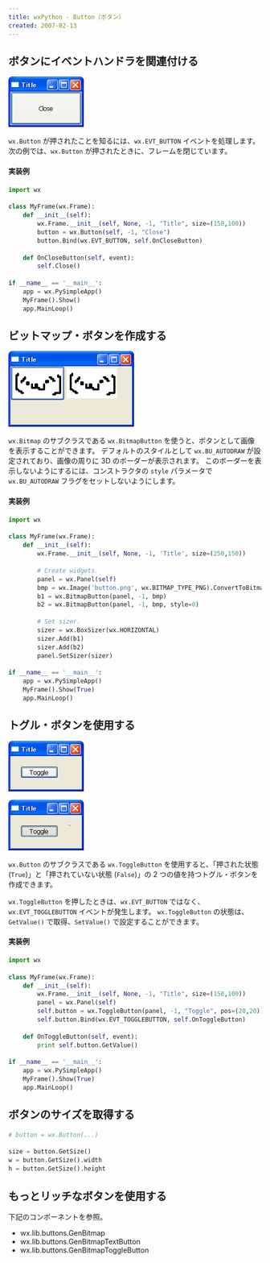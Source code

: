 ```yaml
---
title: wxPython - Button（ボタン）
created: 2007-02-13
---
```


ボタンにイベントハンドラを関連付ける
----

![./image/20070409-button.png](./image/20070409-button.png)

`wx.Button` が押されたことを知るには、`wx.EVT_BUTTON` イベントを処理します。
次の例では、`wx.Button` が押されたときに、フレームを閉じています。

#### 実装例

```python
import wx

class MyFrame(wx.Frame):
    def __init__(self):
        wx.Frame.__init__(self, None, -1, "Title", size=(150,100))
        button = wx.Button(self, -1, "Close")
        button.Bind(wx.EVT_BUTTON, self.OnCloseButton)

    def OnCloseButton(self, event):
        self.Close()

if __name__ == '__main__':
    app = wx.PySimpleApp()
    MyFrame().Show()
    app.MainLoop()
```


ビットマップ・ボタンを作成する
----

![./image/20070409-bitmap_button.png](./image/20070409-bitmap_button.png)

`wx.Bitmap` のサブクラスである `wx.BitmapButton` を使うと、ボタンとして画像を表示することができます。
デフォルトのスタイルとして `wx.BU_AUTODRAW` が設定されており、画像の周りに 3D のボーダーが表示されます。
このボーダーを表示しないようにするには、コンストラクタの `style` パラメータで `wx.BU_AUTODRAW` フラグをセットしないようにします。

#### 実装例

```python
import wx

class MyFrame(wx.Frame):
    def __init__(self):
        wx.Frame.__init__(self, None, -1, 'Title', size=(250,150))

        # Create widgets.
        panel = wx.Panel(self)
        bmp = wx.Image('button.png', wx.BITMAP_TYPE_PNG).ConvertToBitmap()
        b1 = wx.BitmapButton(panel, -1, bmp)
        b2 = wx.BitmapButton(panel, -1, bmp, style=0)

        # Set sizer.
        sizer = wx.BoxSizer(wx.HORIZONTAL)
        sizer.Add(b1)
        sizer.Add(b2)
        panel.SetSizer(sizer)

if __name__ == '__main__':
    app = wx.PySimpleApp()
    MyFrame().Show(True)
    app.MainLoop()
```


トグル・ボタンを使用する
----

![./image/20070409-toggle_button.png](./image/20070409-toggle_button.png)

![./image/20070409-toggle_button2.png](./image/20070409-toggle_button2.png)

`wx.Button` のサブクラスである `wx.ToggleButton` を使用すると、「押された状態 (`True`)」と「押されていない状態 (`False`)」の 2 つの値を持つトグル・ボタンを作成できます。

`wx.ToggleButton` を押したときは、`wx.EVT_BUTTON` ではなく、`wx.EVT_TOGGLEBUTTON` イベントが発生します。
`wx.ToggleButton` の状態は、`GetValue()` で取得、`SetValue()` で設定することができます。

#### 実装例

```python
import wx

class MyFrame(wx.Frame):
    def __init__(self):
        wx.Frame.__init__(self, None, -1, "Title", size=(150,100))
        panel = wx.Panel(self)
        self.button = wx.ToggleButton(panel, -1, "Toggle", pos=(20,20))
        self.button.Bind(wx.EVT_TOGGLEBUTTON, self.OnToggleButton)

    def OnToggleButton(self, event):
        print self.button.GetValue()

if __name__ == '__main__':
    app = wx.PySimpleApp()
    MyFrame().Show(True)
    app.MainLoop()
```


ボタンのサイズを取得する
----

```python
# button = wx.Button(...)

size = button.GetSize()
w = button.GetSize().width
h = button.GetSize().height
```


もっとリッチなボタンを使用する
----

下記のコンポーネントを参照。

- wx.lib.buttons.GenBitmap
- wx.lib.buttons.GenBitmapTextButton
- wx.lib.buttons.GenBitmapToggleButton

